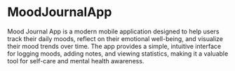 # MoodJournalApp
Mood Journal App is a modern mobile application designed to help users track their daily moods, reflect on their emotional well-being, and visualize their mood trends over time. The app provides a simple, intuitive interface for logging moods, adding notes, and viewing statistics, making it a valuable tool for self-care and mental health awareness.
